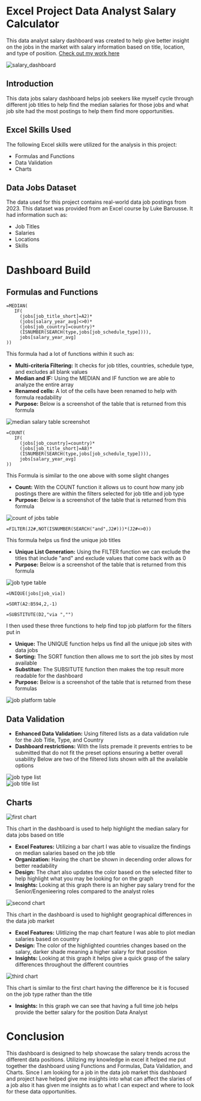 # Excel Project Data Analyst Salary Calculator

 This data analyst salary dashboard was created to help give better insight on the jobs in the market with salary information based on title, location, and type of position.
 [Check out my work here](Salary-Dashboard-Project)  
 
 ![salary_dashboard](https://github.com/user-attachments/assets/b91f6603-15d3-4507-a150-cf2c6db5d415)

## Introduction  

This data jobs salary dashboard helps job seekers like myself cycle through different job titles to help find the median salaries for those jobs and what job site had the most postings to help them find more opportunities.

## Excel Skills Used

The following Excel skills were utilized for the analysis in this project:

- Formulas and Functions
- Data Validation
- Charts

## Data Jobs Dataset

The data used for this project contains real-world data job postings from 2023. This dataset was provided from an Excel course by Luke Barousse. It had information such as:

- Job Titles
- Salaries
- Locations
- Skills

# Dashboard Build

## Formulas and Functions

```
=MEDIAN(
   IF(
     (jobs[job_title_short]=A2)*
     (jobs[salary_year_avg]<>0)*
     (jobs[job_country]=country)*
     (ISNUMBER(SEARCH(type,jobs[job_schedule_type]))),
     jobs[salary_year_avg]
))
```
This formula had a lot of functions within it such as:
- **Multi-criteria Filtering:** It checks for job titles, countries, schedule type, and excludes all blank values
- **Median and IF:** Using the MEDIAN and IF function we are able to analyze the entire array
- **Renamed cells:** A lot of the cells have been renamed to help with formula readability
- **Purpose:** Below is a screenshot of the table that is returned from this formula

![median salary table screenshot](https://github.com/user-attachments/assets/7b493d4f-9d4f-4bc7-a223-b4ce023f147d)


```
=COUNT(
   IF(
     (jobs[job_country]=country)*
     (jobs[job_title_short]=A8)*
     (ISNUMBER(SEARCH(type,jobs[job_schedule_type]))),
     jobs[salary_year_avg]
))
```
This Formula is similar to the one above with some slight changes
- **Count:** With the COUNT function it allows us to count how many job postings there are within the filters selected for job title and job type
- **Purpose:** Below is a screenshot of the table that is returned from this formula

![count of jobs table](https://github.com/user-attachments/assets/6400c449-d609-4512-854d-fc3a4fb91ba7)


```
=FILTER(J2#,NOT(ISNUMBER(SEARCH("and",J2#)))*(J2#<>0))
```
This formula helps us find the unique job titles
- **Unique List Generation:** Using the FILTER function we can exclude the titles that include "and" and exclude values that come back with as 0
- **Purpose:** Below is a screenshot of the table that is returned from this formula

![job type table](https://github.com/user-attachments/assets/8b1a9b66-05d8-40b0-9fc8-bd6dda034d16)


```
=UNIQUE(jobs[job_via])
```
```
=SORT(A2:B594,2,-1)
```
```
=SUBSTITUTE(D2,"via ","")
```

I then used these three functions to help find top job platform for the filters put in

- **Unique:** The UNIQUE function helps us find all the unique job sites with data jobs
- **Sorting:** The SORT function then allows me to sort the job sites by most available
- **Substitue:** The SUBSITUTE function then makes the top result more readable for the dashboard
- **Purpose:** Below is a screenshot of the table that is returned from these formulas

![job platform table](https://github.com/user-attachments/assets/2b51b993-def3-42d0-88eb-f3d4384b4aeb)

## Data Validation

- **Enhanced Data Validation:** Using filtered lists as a data validation rule for the Job Title, Type, and Country
- **Dashboard restrictions:** With the lists premade it prevents entries to be submitted that do not fit the preset options ensuring a better overall usability
Below are two of the filtered lists shown with all the available options

![job type list](https://github.com/user-attachments/assets/900c6e34-ff63-4d27-8382-577eefe92ae8)  
![job title list](https://github.com/user-attachments/assets/b2bdf41b-ea02-47cb-94e1-b3071f2c4af0)  

## Charts

![first chart](https://github.com/user-attachments/assets/68e000cb-c80c-4c8d-a4bc-4dc7d94e33ad)

This chart in the dashboard is used to help highlight the median salary for data jobs based on title

- **Excel Features:** Utilizing a bar chart I was able to visualize the findings on median salaries based on the job title
- **Organization:** Having the chart be shown in decending order allows for better readability
- **Design:** The chart also updates the color based on the selected filter to help highlight what you may be looking for on the graph
- **Insights:** Looking at this graph there is an higher pay salary trend for the Senior/Engenieering roles compared to the analyst roles

![second chart](https://github.com/user-attachments/assets/5c03b266-2e3c-47bf-b868-e9ce28782e75)

This chart in the dashboard is used to highlight geographical differences in the data job market

- **Excel Features:** Ulitlizing the map chart feature I was able to plot median salaries based on country
- **Design:** The color of the highlighted countries changes based on the salary, darker shade meaning a higher salary for that position
- **Insights:** Looking at this graph it helps give a quick grasp of the salary differences throughout the different countries

![third chart](https://github.com/user-attachments/assets/4fad2ef6-3599-48fc-9378-a3d5ce0d2977)

This chart is similar to the first chart having the difference be it is focused on the job type rather than the title

- **Insights:** In this graph we can see that having a full time job helps provide the better salary for the position Data Analyst

# Conclusion

This dashboard is designed to help showcase the salary trends across the different data positions. Utilizing my knowledge in excel it helped me put together the dashboard using Functions and Formulas, Data Validation, and Charts. Since I am looking for a job in the data job market this dashboard and project have helped give me insights into what can affect the slaries of a job also it has given me insights as to what I can expect and where to look for these data opportunities.












